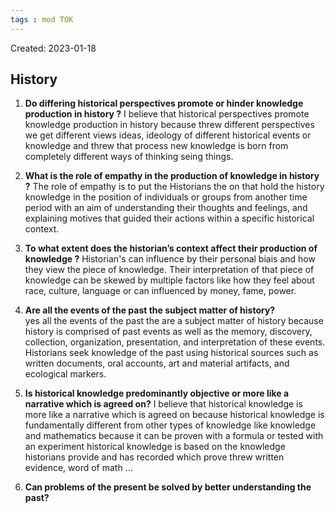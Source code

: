 ```yaml
---
tags : mod TOK
---
```

Created: 2023-01-18 

## History 

1.  **Do differing historical perspectives promote or hinder knowledge production in history ?**
   I believe that historical perspectives promote knowledge production in history because threw different perspectives we get different views ideas, ideology of different historical events or knowledge and threw that process new knowledge is born from completely different ways of thinking seing things.
   
2. **What is the role of empathy in the production of knowledge in history ?** 
   The role of empathy is to put the Historians the on that hold the history knowledge in the position of individuals or groups from another time period with an aim of understanding their thoughts and feelings, and explaining motives that guided their actions within a specific historical context.
   
3. **To what extent does the historian’s context affect their production of knowledge ?** 
   Historian's can influence by their personal biais and how they view the piece of knowledge. Their interpretation of that piece of knowledge can be skewed by multiple factors like how they feel about race, culture, language or can influenced by money, fame, power.
   
4. **Are all the events of the past the subject matter of history?**  
   yes all the events of the past the are a subject matter of history because history is comprised of past events as well as the memory, discovery, collection, organization, presentation, and interpretation of these events. Historians seek knowledge of the past using historical sources such as written documents, oral accounts, art and material artifacts, and ecological markers.
   
6. **Is historical knowledge predominantly objective or more like a narrative which is agreed on?** 
   I believe that historical knowledge is more like a narrative which is agreed on because historical knowledge is fundamentally different from other types of knowledge like knowledge and mathematics because it can be proven with a formula or tested with an experiment historical knowledge is based on the knowledge historians provide and has recorded which prove threw written evidence, word of math … 
   
7. **Can problems of the present be solved by better understanding the past?**
   